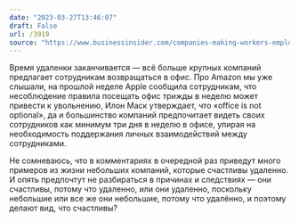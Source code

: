 ```yaml
---
date: "2023-03-27T13:46:07"
draft: False
url: /3919
source: "https://www.businessinsider.com/companies-making-workers-employees-return-to-office-rto-wfh-hybrid-2023-1"
---
```


Время удаленки заканчивается — всё больше крупных компаний предлагает сотрудникам возвращаться в офис. Про Amazon мы уже слышали, на прошлой неделе Apple сообщила сотрудникам, что несоблюдение правила посещать офис трижды в неделю может привести к увольнению, Илон Маск утверждает, что «office is not optional», да и большинство компаний предпочитает видеть своих сотрудников как минимум три дня в неделю в офисе, упирая на необходимость поддержания личных взаимодействий между сотрудниками.

Не сомневаюсь, что в комментариях в очередной раз приведут много примеров из жизни небольших компаний, которые счастливы удаленно. И опять предпочтут не разбираться в причинах и следствиях — они счастливы, потому что удаленно, или они удаленно, поскольку небольшие или все же они небольшие, потому что удалённо, и поэтому делают вид, что счастливы?
